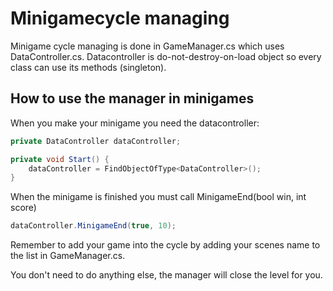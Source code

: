 # Minigamecycle managing
Minigame cycle managing is done in GameManager.cs which uses DataController.cs. Datacontroller is do-not-destroy-on-load object so every class can use its methods (singleton).

## How to use the manager in minigames
When you make your minigame you need the datacontroller:
```C#
private DataController dataController;
```
```C#
private void Start() {
    dataController = FindObjectOfType<DataController>();
}
```
When the minigame is finished you must call MinigameEnd(bool win, int score)
```C#
dataController.MinigameEnd(true, 10);
```
Remember to add your game into the cycle by adding your scenes name to the list in GameManager.cs.

You don't need to do anything else, the manager will close the level for you.
